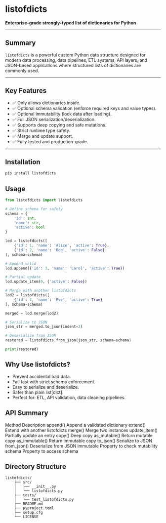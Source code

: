 # listofdicts

**Enterprise-grade strongly-typed list of dictionaries for Python**

---

## Summary

`listofdicts` is a powerful custom Python data structure designed for modern data processing, data pipelines, ETL systems, API layers, and JSON-based applications where structured lists of dictionaries are commonly used.

---

## Key Features

- ✅ Only allows dictionaries inside.
- ✅ Optional schema validation (enforce required keys and value types).
- ✅ Optional immutability (lock data after loading).
- ✅ Full JSON serialization/deserialization.
- ✅ Supports deep copying and safe mutations.
- ✅ Strict runtime type safety.
- ✅ Merge and update support.
- ✅ Fully tested and production-grade.

---

## Installation

```bash
pip install listofdicts
```

## Usage

```python
from listofdicts import listofdicts

# Define schema for safety
schema = {
    'id': int,
    'name': str,
    'active': bool
}

lod = listofdicts([
    {'id': 1, 'name': 'Alice', 'active': True},
    {'id': 2, 'name': 'Bob', 'active': False}
], schema=schema)

# Append valid
lod.append({'id': 3, 'name': 'Carol', 'active': True})

# Partial update
lod.update_item(0, {'active': False})

# Merge with another listofdicts
lod2 = listofdicts([
    {'id': 4, 'name': 'Eve', 'active': True}
], schema=schema)

merged = lod.merge(lod2)

# Serialize to JSON
json_str = merged.to_json(indent=2)

# Deserialize from JSON
restored = listofdicts.from_json(json_str, schema=schema)

print(restored)
```

## Why Use listofdicts?
- Prevent accidental bad data.
- Fail fast with strict schema enforcement.
- Easy to serialize and deserialize.
- Safer than plain list[dict].
- Perfect for: ETL, API validation, data cleaning pipelines.

## API Summary

Method	Description
append()	Append a validated dictionary
extend()	Extend with another listofdicts
merge()	Merge two instances
update_item()	Partially update an entry
copy()	Deep copy
as_mutable()	Return mutable copy
as_immutable()	Return immutable copy
to_json()	Serialize to JSON
from_json()	Deserialize from JSON
immutable	Property to check mutability
schema	Property to access schema


## Directory Structure
```
listofdicts/
    ├── src/
    │   ├── __init__.py
    │   └── listofdicts.py
    ├── tests/
    │   └── test_listofdicts.py
    ├── README.md
    ├── pyproject.toml
    ├── setup.cfg
    └── LICENSE
```